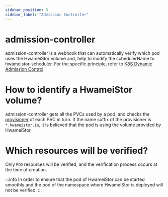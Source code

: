 ```yaml
---
sidebar_position: 5
sidebar_label: "Admission Controller"
---
```


# admission-controller

admission-controller is a webhook that can automatically verify which pod uses the HwameiStor volume and, help to modify the schedulerName to hwameistor-scheduler. For the specific principle, refer to [K8S Dynamic Admission Control](https://kubernetes.io/docs/reference/access-authn-authz/extensible-admission-controllers/).

# How to identify a HwameiStor volume?

admission-controller gets all the PVCs used by a pod, and checks the [provisioner](https://kubernetes.io/docs/concepts/storage/storage-classes/) of each PVC in turn. If the name suffix of the provisioner is `*.hwameistor.io`, it is believed that the pod is using the volume provided by HwameiStor.

# Which resources will be verified?

Only `POD` resources will be verified, and the verification process occurs at the time of creation.

:::info
In order to ensure that the pod of HwameiStor can be started smoothly and the pod of the namespace where HwameiStor is deployed will not be verified.
:::
